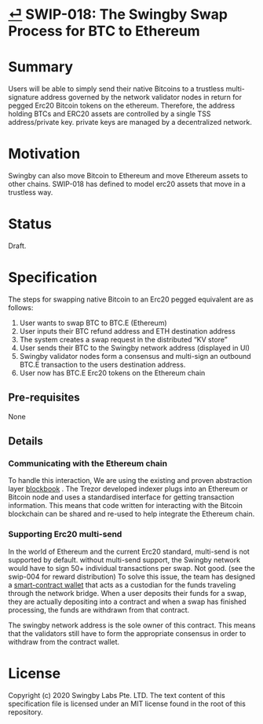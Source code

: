 # [⏎](./readme.md) SWIP-018: The Swingby Swap Process for BTC to Ethereum


# Summary

Users will be able to simply send their native Bitcoins to a trustless multi-signature address governed by the network validator nodes in return for pegged Erc20 Bitcoin tokens on the ethereum.
Therefore, the address holding BTCs and ERC20 assets are controlled by a single TSS address/private key. private keys are managed by a decentralized network. 

# Motivation

Swingby can also move Bitcoin to Ethereum and move Ethereum assets to other chains. SWIP-018 has defined to model erc20 assets that move in a trustless way.

# Status

Draft.

# Specification

The steps for swapping native Bitcoin to an Erc20 pegged equivalent are as follows:

1. User wants to swap BTC to BTC.E (Ethereum)
2. User inputs their BTC refund address and ETH destination address
3. The system creates a swap request in the distributed “KV store”
4. User sends their BTC to the Swingby network address (displayed in UI)
5. Swingby validator nodes form a consensus and multi-sign an outbound BTC.E transaction to the users destination address.
6. User now has BTC.E Erc20 tokens on the Ethereum chain

## Pre-requisites

None

## Details

### Communicating with the Ethereum chain
To handle this interaction, We are using the existing and proven abstraction layer [blockbook](https://github.com/trezor/blockbook)
. The Trezor developed indexer plugs into an Ethereum or Bitcoin node and uses a standardised interface for getting transaction information. This means that code written for interacting with the Bitcoin blockchain can be shared and re-used to help integrate the Ethereum chain.

### Supporting Erc20 multi-send
In the world of Ethereum and the current Erc20 standard, multi-send is not supported by default. without multi-send support, the Swingby network would have to sign 50+ individual transactions per swap. Not good. (see the swip-004 for reward distribution)
To solve this issue, the team has designed a [smart-contract wallet](https://github.com/SwingbyProtocol/BEP20Token/blob/master/contracts/MultiSendWallet.sol) that acts as a custodian for the funds traveling through the network bridge. When a user deposits their funds for a swap, they are actually depositing into a contract and when a swap has finished processing, the funds are withdrawn from that contract.

The swingby network address is the sole owner of this contract. This means that the validators still have to form the appropriate consensus in order to withdraw from the contract wallet.

# License

Copyright (c) 2020 Swingby Labs Pte. LTD. The text content of this specification file is licensed under an MIT license found in the root of this repository.
